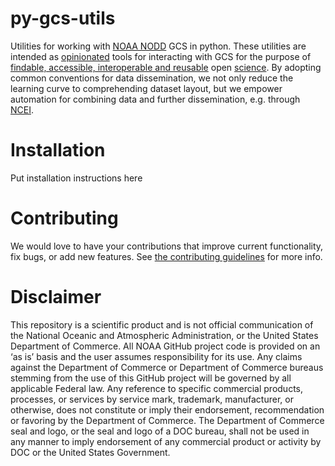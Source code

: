 # py-gcs-utils

Utilities for working with [NOAA NODD](https://www.noaa.gov/information-technology/open-data-dissemination) GCS in python.
  These utilities are intended as [opinionated](https://en.wikipedia.org/wiki/Convention_over_configuration) tools for interacting with GCS for the purpose of [findable, accessible, interoperable and reusable](https://en.wikipedia.org/wiki/FAIR_data) open [science](https://en.wikipedia.org/wiki/Open_science).
  By adopting common conventions for data dissemination, we not only reduce the learning curve to comprehending dataset layout, but we empower automation for combining data and further dissemination, e.g. through [NCEI](https://www.ncei.noaa.gov/access/search/index).

# Installation

Put installation instructions here

# Contributing

We would love to have your contributions that improve current functionality, fix bugs, or add new features.  See [the contributing guidelines](CONTRIBUTING.md) for more info.

# Disclaimer

This repository is a scientific product and is not official communication of the National Oceanic and
Atmospheric Administration, or the United States Department of Commerce. All NOAA GitHub project
code is provided on an ‘as is’ basis and the user assumes responsibility for its use. Any claims against the
Department of Commerce or Department of Commerce bureaus stemming from the use of this GitHub
project will be governed by all applicable Federal law. Any reference to specific commercial products,
processes, or services by service mark, trademark, manufacturer, or otherwise, does not constitute or
imply their endorsement, recommendation or favoring by the Department of Commerce. The Department
of Commerce seal and logo, or the seal and logo of a DOC bureau, shall not be used in any manner to
imply endorsement of any commercial product or activity by DOC or the United States Government.
